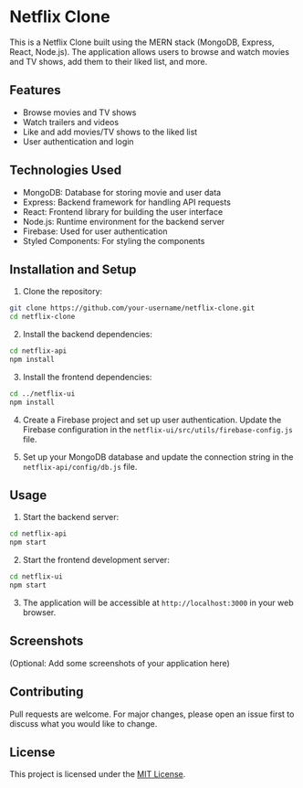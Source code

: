 # Netflix Clone

This is a Netflix Clone built using the MERN stack (MongoDB, Express, React, Node.js). The application allows users to browse and watch movies and TV shows, add them to their liked list, and more.

## Features

- Browse movies and TV shows
- Watch trailers and videos
- Like and add movies/TV shows to the liked list
- User authentication and login

## Technologies Used

- MongoDB: Database for storing movie and user data
- Express: Backend framework for handling API requests
- React: Frontend library for building the user interface
- Node.js: Runtime environment for the backend server
- Firebase: Used for user authentication
- Styled Components: For styling the components

## Installation and Setup

1. Clone the repository:

```bash
git clone https://github.com/your-username/netflix-clone.git
cd netflix-clone
```

2. Install the backend dependencies:

```bash
cd netflix-api
npm install
```

3. Install the frontend dependencies:

```bash
cd ../netflix-ui
npm install
```

4. Create a Firebase project and set up user authentication. Update the Firebase configuration in the `netflix-ui/src/utils/firebase-config.js` file.

5. Set up your MongoDB database and update the connection string in the `netflix-api/config/db.js` file.

## Usage

1. Start the backend server:

```bash
cd netflix-api
npm start
```

2. Start the frontend development server:

```bash
cd netflix-ui
npm start
```

3. The application will be accessible at `http://localhost:3000` in your web browser.

## Screenshots

(Optional: Add some screenshots of your application here)

## Contributing

Pull requests are welcome. For major changes, please open an issue first to discuss what you would like to change.

## License

This project is licensed under the [MIT License](LICENSE).
